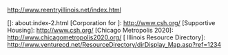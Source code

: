 http://www.reentryillinois.net/index.html

[]: about:index-2.html
[Corporation for ]: http://www.csh.org/
[Supportive Housing]: http://www.csh.org/
[Chicago Metropolis 2020]: http://www.chicagometropolis2020.org/
[ Illinois Resource Directory]: http://www.venturecd.net/ResourceDirectory/dirDisplay_Map.asp?ref=1234
